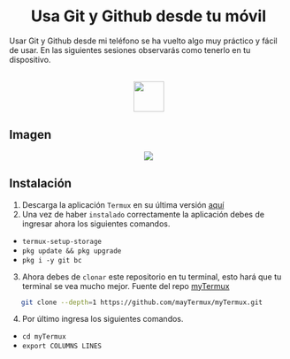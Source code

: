 <h1 align="center">Usa Git y Github desde tu móvil</h1>

<p>Usar Git y Github desde mi teléfono se ha vuelto algo muy práctico y fácil de usar. En las siguientes sesiones observarás como tenerlo en tu dispositivo.</p>

<div align="center" style="display: inline_block"><br>
 <img height="55" width="55" src="https://cdn.jsdelivr.net/gh/devicons/devicon/icons/git/git-plain.svg" />        
</div> 


## Imagen        

<div align="center">
<img src="https://i.postimg.cc/q73K5Nvz/IMG-20220910-193721.jpg">
</div>

## Instalación 

1. Descarga la aplicación `Termux` en su última versión [aquí](https://f-droid.org/packages/com.termux/)
1. Una vez de haber `instalado` correctamente la aplicación debes de ingresar ahora los siguientes comandos.

  
- `termux-setup-storage`
- `pkg update && pkg upgrade`
- `pkg i -y git bc`

3. Ahora debes de `clonar` este repositorio en tu terminal, esto hará que tu terminal se vea mucho mejor.
   Fuente del repo [myTermux](https://github.com/mayTermux/myTermux)
```bash
   git clone --depth=1 https://github.com/mayTermux/myTermux.git
```
4. Por último ingresa los siguientes comandos.
- `cd myTermux`
- `export COLUMNS LINES`
